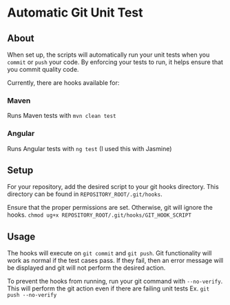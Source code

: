 # Automatic Git Unit Test

## About
When set up, the scripts will automatically run your unit tests when you `commit` or `push` your code. By enforcing your tests to run, it helps ensure that you commit quality code.

Currently, there are hooks available for:
### Maven
Runs Maven tests with `mvn clean test`
### Angular
Runs Angular tests with `ng test` (I used this with Jasmine)

## Setup
For your repository, add the desired script to your git hooks directory.  This directory can be found in `REPOSITORY_ROOT/.git/hooks`.

Ensure that the proper permissions are set.  Otherwise, git will ignore the hooks.
`chmod ug+x REPOSITORY_ROOT/.git/hooks/GIT_HOOK_SCRIPT`

## Usage
The hooks will execute on `git commit` and `git push`.  Git functionality will work as normal if the test cases pass.  If they fail, then an error message will be displayed and git will not perform the desired action.

To prevent the hooks from running, run your git command with `--no-verify`.  This will perform the git action even if there are failing unit tests
Ex. `git push --no-verify`
